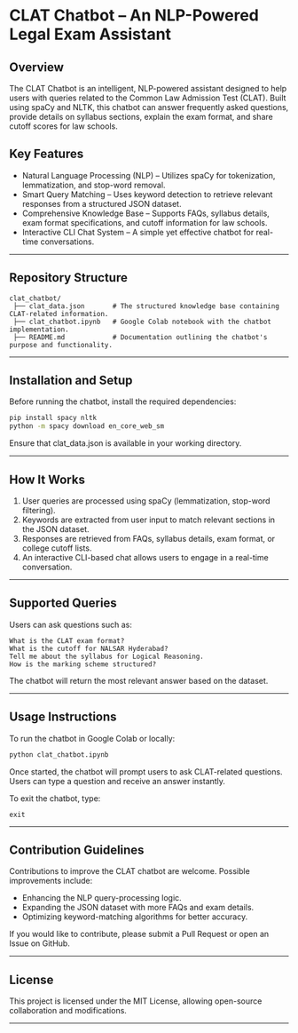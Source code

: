 # CLAT Chatbot – An NLP-Powered Legal Exam Assistant

## Overview
The CLAT Chatbot is an intelligent, NLP-powered assistant designed to help users with queries related to the Common Law Admission Test (CLAT). Built using spaCy and NLTK, this chatbot can answer frequently asked questions, provide details on syllabus sections, explain the exam format, and share cutoff scores for law schools.

## Key Features
- Natural Language Processing (NLP) – Utilizes spaCy for tokenization, lemmatization, and stop-word removal.
- Smart Query Matching – Uses keyword detection to retrieve relevant responses from a structured JSON dataset.
- Comprehensive Knowledge Base – Supports FAQs, syllabus details, exam format specifications, and cutoff information for law schools.
- Interactive CLI Chat System – A simple yet effective chatbot for real-time conversations.

---

## Repository Structure
```
clat_chatbot/
 ├── clat_data.json       # The structured knowledge base containing CLAT-related information.
 ├── clat_chatbot.ipynb   # Google Colab notebook with the chatbot implementation.
 ├── README.md            # Documentation outlining the chatbot's purpose and functionality.
```

---

## Installation and Setup

Before running the chatbot, install the required dependencies:

```bash
pip install spacy nltk
python -m spacy download en_core_web_sm
```

Ensure that clat_data.json is available in your working directory.

---

## How It Works
1. User queries are processed using spaCy (lemmatization, stop-word filtering).
2. Keywords are extracted from user input to match relevant sections in the JSON dataset.
3. Responses are retrieved from FAQs, syllabus details, exam format, or college cutoff lists.
4. An interactive CLI-based chat allows users to engage in a real-time conversation.

---

## Supported Queries
Users can ask questions such as:
```
What is the CLAT exam format?
What is the cutoff for NALSAR Hyderabad?
Tell me about the syllabus for Logical Reasoning.
How is the marking scheme structured?
```
The chatbot will return the most relevant answer based on the dataset.

---

## Usage Instructions
To run the chatbot in Google Colab or locally:
```python
python clat_chatbot.ipynb
```
Once started, the chatbot will prompt users to ask CLAT-related questions. Users can type a question and receive an answer instantly.

To exit the chatbot, type:
```
exit
```

---

## Contribution Guidelines
Contributions to improve the CLAT chatbot are welcome. Possible improvements include:
- Enhancing the NLP query-processing logic.
- Expanding the JSON dataset with more FAQs and exam details.
- Optimizing keyword-matching algorithms for better accuracy.

If you would like to contribute, please submit a Pull Request or open an Issue on GitHub.

---

## License
This project is licensed under the MIT License, allowing open-source collaboration and modifications.

---

